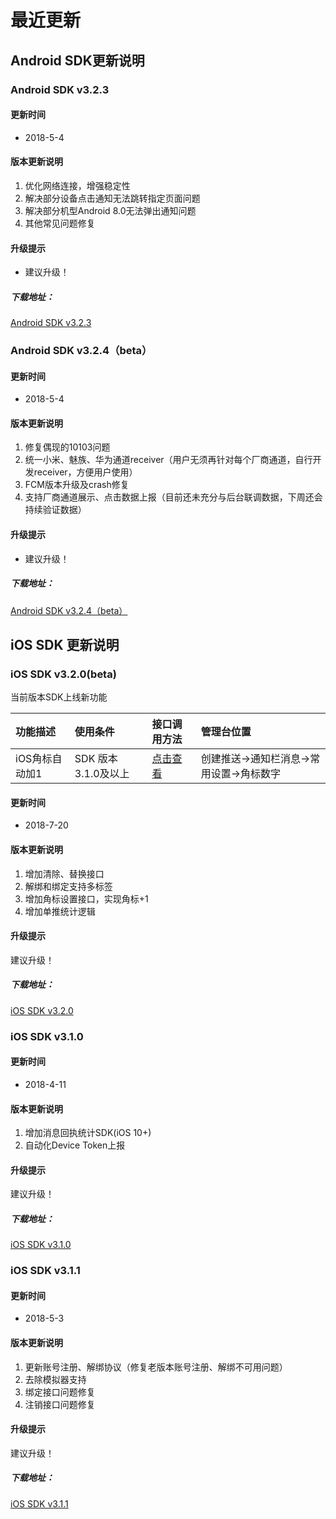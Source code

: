 # 最近更新

## Android SDK更新说明

### Android SDK v3.2.3

#### 更新时间

* 2018-5-4

#### 版本更新说明

1. 优化网络连接，增强稳定性
2. 解决部分设备点击通知无法跳转指定页面问题
3. 解决部分机型Android 8.0无法弹出通知问题
4. 其他常见问题修复

#### 升级提示

* 建议升级！

##### 下载地址：

[Android SDK v3.2.3](https://xg.qq.com/pigeon_v2/resource/sdk/Xg-Push-SDK-Android-3.2.3.zip)

### Android SDK v3.2.4（beta）

#### 更新时间

* 2018-5-4

#### 版本更新说明

1. 修复偶现的10103问题
2. 统一小米、魅族、华为通道receiver（用户无须再针对每个厂商通道，自行开发receiver，方便用户使用）
3. FCM版本升级及crash修复
4. 支持厂商通道展示、点击数据上报（目前还未充分与后台联调数据，下周还会持续验证数据）

#### 升级提示

* 建议升级！

##### 下载地址：

[Android SDK v3.2.4（beta）](https://xg.qq.com/pigeon_v2/resource/sdk/Xg-Beta-SDK-Android-3.2.4.zip)

## iOS SDK 更新说明

### iOS SDK v3.2.0\(beta\)

当前版本SDK上线新功能

| 功能描述 | 使用条件 | 接口调用方法 | 管理台位置 |
| :--- | :--- | :--- | :--- |
| iOS角标自动加1 | SDK 版本3.1.0及以上 | [点击查看](http://docs.developer.qq.com/xg/ios_access/ios_api.html#上报应用角标) | 创建推送→通知栏消息→常用设置→角标数字 |

#### 更新时间

* 2018-7-20

#### 版本更新说明

1. 增加清除、替换接口
2. 解绑和绑定支持多标签
3. 增加角标设置接口，实现角标+1 
4. 增加单推统计逻辑

#### 升级提示

建议升级！

##### 下载地址：

[iOS SDK v3.2.0](https://xg.qq.com/pigeon_v2/resource/sdk/Xg-Beta-SDK-iOS-3.2.0.zip)

### iOS SDK v3.1.0

#### 更新时间

* 2018-4-11

#### 版本更新说明

1. 增加消息回执统计SDK\(iOS 10+\)
2. 自动化Device Token上报

#### 升级提示

建议升级！

##### 下载地址：

[iOS SDK v3.1.0](https://xg.qq.com/pigeon_v2/resource/sdk/Xg-Push-SDK-iOS-3.1.0.zip)

### iOS SDK v3.1.1

#### 更新时间

* 2018-5-3

#### 版本更新说明

1. 更新账号注册、解绑协议（修复老版本账号注册、解绑不可用问题）
2. 去除模拟器支持 
3. 绑定接口问题修复
4. 注销接口问题修复

#### 升级提示

建议升级！

##### 下载地址：

[iOS SDK v3.1.1](https://xg.qq.com/pigeon_v2/resource/sdk/Xg-Beta-SDK-iOS-3.1.1.zip)

